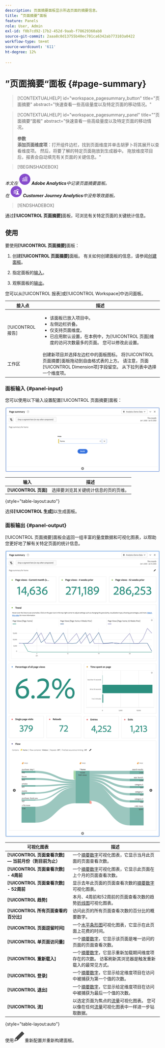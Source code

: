 ```yaml
---
description: 页面摘要面板显示所选页面的摘要信息。
title: ”页面摘要“面板
feature: Panels
role: User, Admin
exl-id: f0b7cd92-17b2-452d-9aab-f78629360ab8
source-git-commit: 2aaa8c0d13755b40ec701ca6342ab773103a0422
workflow-type: tm+mt
source-wordcount: '611'
ht-degree: 12%

---
```


# ”页面摘要“面板 {#page-summary}

<!-- markdownlint-disable MD034 -->

>[!CONTEXTUALHELP]
>id="workspace_pagesummary_button"
>title="页面摘要"
>abstract="快速查看一些高级量度以及特定页面的移动情况。"

<!-- markdownlint-enable MD034 -->

<!-- markdownlint-disable MD034 -->

>[!CONTEXTUALHELP]
>id="workspace_pagesummary_panel"
>title="”页面摘要“面板"
>abstract="快速查看一些高级量度以及特定页面的移动情况。<br/><br/>**参数&#x200B;**<br/>**添加页面维度项**：打开组件边栏，找到页面维度并单击胡萝卜将其展开以查看维度项。 然后，将要了解的特定页面拖放到生成器中。 拖放维度项目后，报表会自动填充有关页面的关键信息。"

<!-- markdownlint-enable MD034 -->


>[!BEGINSHADEBOX]

_本文在_ ![AdobeAnalytics](/help/assets/icons/AdobeAnalytics.svg) _**Adobe Analytics**&#x200B;中记录页面摘要面板。_<br/>_在_ ![CustomerJourneyAnalytics](/help/assets/icons/CustomerJourneyAnalytics.svg) _**Customer Journey Analytics**&#x200B;中没有等效面板。_

>[!ENDSHADEBOX]

通过&#x200B;**[!UICONTROL 页面摘要]**&#x200B;面板，可浏览有关特定页面的关键统计信息。

## 使用

要使用&#x200B;**[!UICONTROL 页面摘要]**&#x200B;面板：

1. 创建&#x200B;**[!UICONTROL 页面摘要]**&#x200B;面板。 有关如何创建面板的信息，请参阅[创建面板](panels.md#create-a-panel)。

1. 指定面板的[输入](#panel-input)。

1. 观察面板的[输出](#panel-output)。



您可以从[!UICONTROL 报表]或[!UICONTROL Workspace]中访问面板。

| 接入点 | 描述 |
| --- | --- |
| [!UICONTROL 报告] | <ul><li>该面板已放入项目中。</li><li>左侧边栏折叠。</li><li>仅支持页面维度。</li><li>已应用默认设置，在本例中，为[!UICONTROL 页面]维度的访问次数最多的页面。 您可以修改此设置。</li></ul> |
| 工作区 | 创建新项目并选择左边栏中的面板图标。 将[!UICONTROL 页面摘要]面板拖动到自由格式表的上方。 请注意，页面[!UICONTROL Dimension项]字段留空。 从下拉列表中选择一个维度项。 |

### 面板输入 {#panel-input}

您可以使用以下输入设置配置[!UICONTROL 页面摘要]面板：

![页面输入摘要](assets/page-summary-input.png)

| 输入 | 描述 |
| --- | --- |
| **[!UICONTROL 页面]** | 选择要浏览其关键统计信息的页的页维。 |

{style="table-layout:auto"}


选择&#x200B;**[!UICONTROL 生成]**&#x200B;以生成面板。

### 面板输出 {#panel-output}

[!UICONTROL 页面摘要]面板会返回一组丰富的量度数据和可视化图表，以帮助您更好地了解有关特定页面的统计信息。

![页面摘要面板](assets/page-summary-output.png)

| 可视化图表 | 描述 |
| --- | --- |
| **[!UICONTROL 页面查看次数] — 当前月份（到目前为止）** | 一个[摘要数字](/help/analyze/analysis-workspace/visualizations/summary-number-change.md)可视化图表，它显示当月此页面的页面查看次数。 |
| **[!UICONTROL 页面查看次数] - 4周前** | 一个[摘要数字](/help/analyze/analysis-workspace/visualizations/summary-number-change.md)可视化图表，它显示此页面在上个月的页面查看次数。 |
| **[!UICONTROL 页面查看次数] - 52周前** | 显示去年此页面的页面查看次数的[摘要数字](/help/analyze/analysis-workspace/visualizations/summary-number-change.md)可视化图表。 |
| **[!UICONTROL 趋势]** | 本月、4周前和52周前的页面查看次数的趋势[折线图](/help/analyze/analysis-workspace/visualizations/line.md)可视化图表。 |
| **[!UICONTROL 所有页面查看的百分比]** | 访问此页的所有页面查看次数的百分比的概要数字。 |
| **[!UICONTROL 页面逗留时间]** | 一个[水平条形图](/help/analyze/analysis-workspace/visualizations/horizontal-bar.md)可视化图表，它显示在此页面上花费的时间。 |
| **[!UICONTROL 单页面访问量]** | 一个[摘要数字](/help/analyze/analysis-workspace/visualizations/summary-number-change.md)，它显示该页面是唯一访问的页面的页面查看次数。 |
| **[!UICONTROL 重新载入]** | 一个[摘要数字](/help/analyze/analysis-workspace/visualizations/summary-number-change.md)，它显示重新加载期间维度项存在的次数。 访客刷新其浏览器是触发重新载入的最常见方式。 |
| **[!UICONTROL 登录]** | 一个[摘要数字](/help/analyze/analysis-workspace/visualizations/summary-number-change.md)，它显示给定维度项目在访问中被捕获为第一个值的次数。 |
| **[!UICONTROL 退出]** | 一个[摘要数字](/help/analyze/analysis-workspace/visualizations/summary-number-change.md)，它显示给定维度项目在访问中被捕获为最后一个值的次数。 |
| **[!UICONTROL 流]** | 以选定页面为焦点的[流量](/help/analyze/analysis-workspace/visualizations/c-flow/flow.md)可视化图表。 您可以像在任何[流量](/help/analyze/analysis-workspace/visualizations/c-flow/create-flow.md)可视化图表中一样进一步钻取数据。 |

{style="table-layout:auto"}

使用![编辑](/help/assets/icons/Edit.svg)重新配置并重新构建面板。
